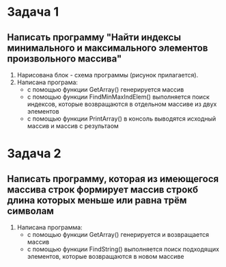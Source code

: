 ﻿# Задача 1 
## Написать программу "Найти индексы минимального и максимального элементов произвольного массива"

1. Нарисована блок - схема программы (рисунок прилагается).
2. Написана програма: 
    * с помощью функции GetArray() генерируется массив
    * с помощью функции FindMinMaxIndElem() выполняется поиск индексов, которые возвращаются в отдельном массиве из двух элементов
    * с помощью функции PrintArray() в консоль выводятся исходный массив и массив с результаом

# Задача 2

## Написать программу, которая из имеющегося массива строк формирует массив строкб длина которых меньше или равна трём символам
1. Написана программа:
    * с помощью функции GetArray() генерируется и возвращается массив 
    * с помощью функции FindString() выполняется поиск подходящих элементов, которые возвращаются в новом массиве